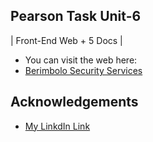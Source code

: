 ## Pearson Task Unit-6 
| Front-End Web + 5 Docs |
- You can visit the web here:
- [Berimbolo Security Services](https://frisky0a.github.io/Task-6/)
## Acknowledgements
 - [My LinkdIn Link](www.linkedin.com/in/adam-ahmed-linkdin)


